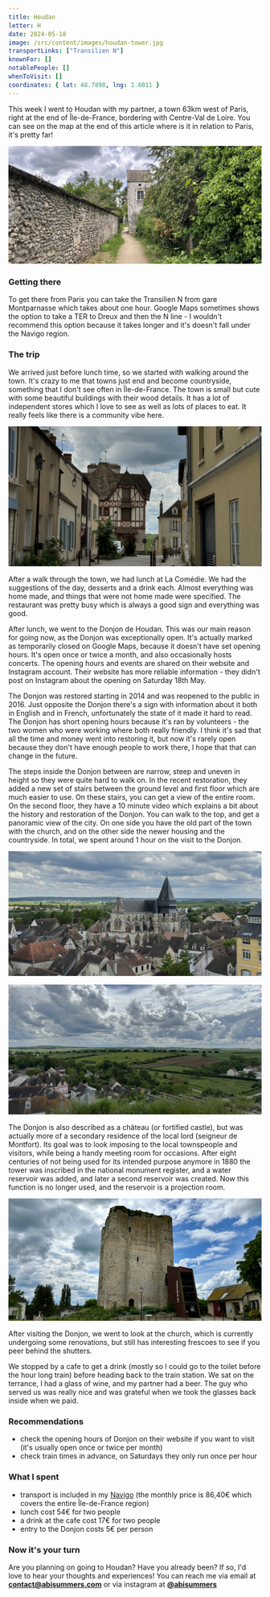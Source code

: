 ```yaml
---
title: Houdan
letter: H
date: 2024-05-18
image: /src/content/images/houdan-tower.jpg
transportLinks: ["Transilien N"]
knownFor: []
notablePeople: []
whenToVisit: []
coordinates: { lat: 48.7898, lng: 1.6011 }
---
```


This week I went to Houdan with my partner, a town 63km west of Paris, right at the end of Île-de-France, bordering with Centre-Val de Loire. You can see on the map at the end of this article where is it in relation to Paris, it's pretty far!

![a path with a tower](../images/houdan-tower.jpg)

### Getting there

To get there from Paris you can take the Transilien N from gare Montparnasse which takes about one hour. Google Maps sometimes shows the option to take a TER to Dreux and then the N line - I wouldn't recommend this option because it takes longer and it's doesn't fall under the Navigo region.

### The trip

We arrived just before lunch time, so we started with walking around the town. It's crazy to me that towns just end and become countryside, something that I don't see often in Île-de-France. The town is small but cute with some beautiful buildings with their wood details. It has a lot of independent stores which I love to see as well as lots of places to eat. It really feels like there is a community vibe here.

![a view from within the town](../images/houdan-town.jpg)

After a walk through the town, we had lunch at La Comédie. We had the suggestions of the day, desserts and a drink each. Almost everything was home made, and things that were not home made were specified. The restaurant was pretty busy which is always a good sign and everything was good.

After lunch, we went to the Donjon de Houdan. This was our main reason for going now, as the Donjon was exceptionally open. It's actually marked as temporarily closed on Google Maps, because it doesn't have set opening hours. It's open once or twice a month, and also occasionally hosts concerts. The opening hours and events are shared on their website and Instagram account. Their website has more reliable information - they didn't post on Instagram about the opening on Saturday 18th May.

The Donjon was restored starting in 2014 and was reopened to the public in 2016. Just opposite the Donjon there's a sign with information about it both in English and in French, unfortunately the state of it made it hard to read. The Donjon has short opening hours because it's ran by volunteers - the two women who were working where both really friendly. I think it's sad that all the time and money went into restoring it, but now it's rarely open because they don't have enough people to work there, I hope that that can change in the future.

The steps inside the Donjon between are narrow, steep and uneven in height so they were quite hard to walk on. In the recent restoration, they added a new set of stairs between the ground level and first floor which are much easier to use. On these stairs, you can get a view of the entire room. On the second floor, they have a 10 minute video which explains a bit about the history and restoration of the Donjon. You can walk to the top, and get a panoramic view of the city. On one side you have the old part of the town with the church, and on the other side the newer housing and the countryside. In total, we spent around 1 hour on the visit to the Donjon.

![a view of the town including the church from the top of the Donjon](../images/houdan-church-view.jpg)

![a view of the countryside from the top of the Donjon](../images/houdan-countryside-view.jpg)

The Donjon is also described as a château (or fortified castle), but was actually more of a secondary residence of the local lord (seigneur de Montfort). Its goal was to look imposing to the local townspeople and visitors, while being a handy meeting room for occasions. After eight centuries of not being used for its intended purpose anymore in 1880 the tower was inscribed in the national monument register, and a water reservoir was added, and later a second reservoir was created. Now this function is no longer used, and the reservoir is a projection room.

![View of the Donjon](../images/houdan-donjon.jpg)

After visiting the Donjon, we went to look at the church, which is currently undergoing some renovations, but still has interesting frescoes to see if you peer behind the shutters.

We stopped by a cafe to get a drink (mostly so I could go to the toilet before the hour long train) before heading back to the train station. We sat on the terrance, I had a glass of wine, and my partner had a beer. The guy who served us was really nice and was grateful when we took the glasses back inside when we paid.

### Recommendations

- check the opening hours of Donjon on their website if you want to visit (it's usually open once or twice per month)
- check train times in advance, on Saturdays they only run once per hour

### What I spent

- transport is included in my [Navigo](https://abisummers.com/articles/navigo) (the monthly price is 86,40€ which covers the entire Île-de-France region)
- lunch cost 54€ for two people
- a drink at the cafe cost 17€ for two people
- entry to the Donjon costs 5€ per person

### Now it's your turn

Are you planning on going to Houdan? Have you already been? If so, I'd love to hear your thoughts and experiences! You can reach me via email at **[contact@abisummers.com](mailto:contact@abisummers.com)** or via instagram at **[@abisummers](https://www.instagram.com/abisummers/)**

